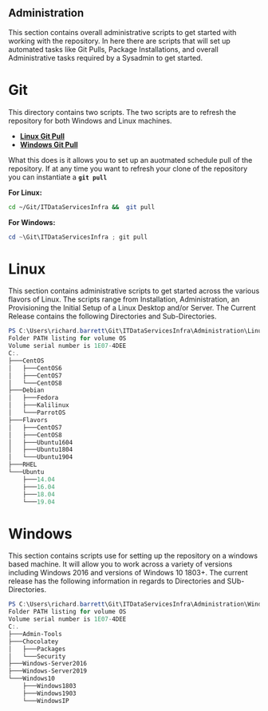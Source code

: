 ## Administration
This section contains overall administrative scripts to get started with working with the repository. 
In here there are scripts that will set up automated tasks like Git Pulls, Package Installations, and overall Administrative tasks required by a Sysadmin to get started. 

# Git
This directory contains two scripts. 
The two scripts are to refresh the repository for both Windows and Linux machines. 
- **[Linux Git Pull](https://github.com/Richard-Barrett/ITDataServicesInfra/blob/master/Administration/Git/git_pull.sh)**
- **[Windows Git Pull](https://github.com/Richard-Barrett/ITDataServicesInfra/blob/master/Administration/Git/git_pull.ps1)**

What this does is it allows you to set up an auotmated schedule pull of the repository. 
If at any time you want to refresh your clone of the repository you can instantiate a **`git pull`**

**For Linux:**
```bash
cd ~/Git/ITDataServicesInfra &&  git pull
```

**For Windows:**
```powershell
cd ~\Git\ITDataServicesInfra ; git pull
```
# Linux
This section contains administrative scripts to get started across the various flavors of Linux. 
The scripts range from Installation, Administration, an Provisioning the Initial Setup of a Linux Desktop and/or Server.
The Current Release contains the following Directories and Sub-Directories.
```powershell
PS C:\Users\richard.barrett\Git\ITDataServicesInfra\Administration\Linux> tree
Folder PATH listing for volume OS
Volume serial number is 1E07-4DEE
C:.
├───CentOS
│   ├───CentOS6
│   ├───CentOS7
│   └───CentOS8
├───Debian
│   ├───Fedora
│   ├───Kalilinux
│   └───ParrotOS
├───Flavors
│   ├───CentOS7
│   ├───CentOS8
│   ├───Ubuntu1604
│   ├───Ubuntu1804
│   └───Ubuntu1904
├───RHEL
└───Ubuntu
    ├───14.04
    ├───16.04
    ├───18.04
    └───19.04
```
# Windows
This section contains scripts use for setting up the repository on a windows based machine. 
It will allow you to work across a variety of versions including Windows 2016 and versions of Windows 10 1803+. 
The current release has the following information in regards to Directories and SUb-Directories.
```powershell
PS C:\Users\richard.barrett\Git\ITDataServicesInfra\Administration\Windows> tree
Folder PATH listing for volume OS
Volume serial number is 1E07-4DEE
C:.
├───Admin-Tools
├───Chocolatey
│   ├───Packages
│   └───Security
├───Windows-Server2016
├───Windows-Server2019
└───Windows10
    ├───Windows1803
    ├───Windows1903
    └───WindowsIP
```
